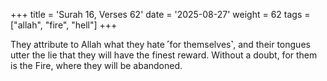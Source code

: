 +++
title = 'Surah 16, Verses 62'
date = '2025-08-27'
weight = 62
tags = ["allah", "fire", "hell"]
+++

They attribute to Allah what they hate ˹for themselves˺, and their tongues utter the lie that they will have the finest reward. Without a doubt, for them is the Fire, where they will be abandoned.